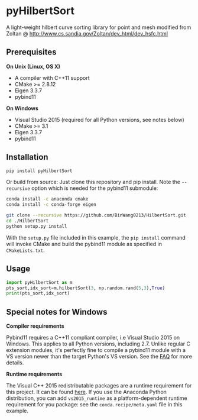 # pyHilbertSort

A light-weight hilbert curve sorting library for point and mesh modified from Zoltan @ http://www.cs.sandia.gov/Zoltan/dev_html/dev_hsfc.html


## Prerequisites

**On Unix (Linux, OS X)**

* A compiler with C++11 support
* CMake >= 2.8.12
* Eigen 3.3.7
* pybind11

**On Windows**

* Visual Studio 2015 (required for all Python versions, see notes below)
* CMake >= 3.1
* Eigen 3.3.7
* pybind11


## Installation

```bash
pip install pyHilbertSort
```

Or build from source: Just clone this repository and pip install. Note the `--recursive` option which is
needed for the pybind11 submodule:

```bash
conda install -c anaconda cmake
conda install -c conda-forge eigen

git clone --recursive https://github.com/BinWang0213/HilbertSort.git
cd ./HilbertSort
python setup.py install 
```

With the `setup.py` file included in this example, the `pip install` command will
invoke CMake and build the pybind11 module as specified in `CMakeLists.txt`.

## Usage

```python
import pyHilbertSort as m
pts_sort,idx_sort=m.hilbertSort(3, np.random.rand(5,3),True)
print(pts_sort,idx_sort)
```

## Special notes for Windows

**Compiler requirements**

Pybind11 requires a C++11 compliant compiler, i.e Visual Studio 2015 on Windows.
This applies to all Python versions, including 2.7. Unlike regular C extension
modules, it's perfectly fine to compile a pybind11 module with a VS version newer
than the target Python's VS version. See the [FAQ] for more details.

**Runtime requirements**

The Visual C++ 2015 redistributable packages are a runtime requirement for this
project. It can be found [here][vs2015_runtime]. If you use the Anaconda Python
distribution, you can add `vs2015_runtime` as a platform-dependent runtime
requirement for you package: see the `conda.recipe/meta.yaml` file in this example.


[FAQ]: http://pybind11.rtfd.io/en/latest/faq.html#working-with-ancient-visual-studio-2009-builds-on-windows
[vs2015_runtime]: https://www.microsoft.com/en-us/download/details.aspx?id=48145
